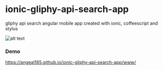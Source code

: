 # ionic-gliphy-api-search-app
gliphy api search angular mobile app created with ionic, coffeescript and stylus


![alt text](https://c1.staticflickr.com/5/4232/35353500592_2b7be8be66.jpg)

### Demo
https://angeal185.github.io/ionic-gliphy-api-search-app/www/

